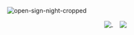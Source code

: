 <!-- <img align="left" src="https://github.com/brandon-vo/brandon-vo/assets/76707560/5d6babd0-7f9a-464b-8826-787ad6ef534d" width="420px"> -->
<!-- <img align="left" src="https://d1l87pqvuy1dz2.cloudfront.net/daily/6-arizona-tea.jpg" width="420px"> -->
<!-- <img align="left" src="https://d1l87pqvuy1dz2.cloudfront.net/architecture/*traffic-light-1.jpg" width="420px">  -->
![open-sign-night-cropped](https://github.com/user-attachments/assets/6feb062e-5d46-4b04-9a4c-1be32d94adc8)

<!--
### Hi, I'm Brandon! :camera_flash:
<sub>A Computer Engineering Student at the _University of Waterloo_</sub>

[![Linkedin: brandonwvo](https://img.shields.io/badge/-brandonwvo-blue?style=flat&logo=Linkedin&logoColor=white&link=https://www.linkedin.com/in/brandonwvo/)](https://www.linkedin.com/in/brandonwvo/) 
[![Portfolio](https://img.shields.io/badge/brandonvo.me-cadetblue?style=flat&logo=aboutdotme&logoColor=white&link=https%3A%2F%2Fwww.brandonvo.me%2F)](https://www.brandonvo.me/)
![visitors](https://visitor-badge.laobi.icu/badge?page_id=brandon-vo&left_color=SlateGray&right_color=SlateBlue)
-->

<!--
<p align="left">
  <a href="https://developer.mozilla.org/en-US/docs/Web/JavaScript" target="_blank"> 
    <img src="https://raw.githubusercontent.com/devicons/devicon/master/icons/javascript/javascript-original.svg" alt="javascript" width="40" height="40"/> 
  </a>
  <a href="https://www.typescriptlang.org/" target="_blank"> 
    <img src="https://cdn.jsdelivr.net/gh/devicons/devicon/icons/typescript/typescript-original.svg" width="40" height="40"/>
  </a>
  <a href="https://www.python.org" target="_blank"> 
    <img src="https://raw.githubusercontent.com/devicons/devicon/master/icons/python/python-original.svg" alt="python" width="40" height="40"/> 
  </a> 
  <a href="https://www.w3schools.com/cpp/" target="_blank"> 
    <img src="https://raw.githubusercontent.com/devicons/devicon/master/icons/cplusplus/cplusplus-original.svg" alt="cplusplus" width="40" height="40"/> 
  </a> 
  <a href="https://www.w3schools.com/c/" target="_blank"> 
    <img src="https://raw.githubusercontent.com/devicons/devicon/master/icons/c/c-original.svg" alt="c" width="40" height="40"/> 
  </a> 
  <a href="https://www.java.com" target="_blank"> 
    <img src="https://raw.githubusercontent.com/devicons/devicon/master/icons/java/java-original.svg" alt="java" width="40" height="40"/> 
  </a> 
    <a href="https://reactjs.org/" target="_blank"> 
    <img src="https://reactnative.dev/img/header_logo.svg" alt="react" width="40" height="40"/> 
  </a>
  <a href="https://nodejs.org" target="_blank"> 
    <img src="https://cdn.jsdelivr.net/gh/devicons/devicon/icons/nodejs/nodejs-original.svg" alt="nodejs" width="40" height="40"/>
  </a>
  <a href="https://aws.amazon.com/" target="_blank">
    <img src="https://static-00.iconduck.com/assets.00/aws-icon-512x512-hniukvcn.png" width="40" height="40"/>
  </a>
  <br>
</p>
-->
<div align="center">
<a href="https://github.com/brandon-vo/valorant-stats" target="_blank">
  <img align="center" src="https://github-readme-stats.vercel.app/api/pin/?username=brandon-vo&repo=valorant-stats&theme=gotham"/>
</a>
&nbsp;&nbsp;&nbsp;
<!--<br>-->
<a href="https://github.com/brandon-vo/globe-chat" target="_blank">
  <img align="center" src="https://github-readme-stats.vercel.app/api/pin/?username=brandon-vo&repo=globe-chat&theme=gotham"/>
</a>
</div>
<!--<br>-->
<!--<img align="center" src="https://github-readme-stats.vercel.app/api/top-langs/?username=brandon-vo&layout=compact&theme=gotham&langs_count=6&custom_title=top-languages&card_width=400"/>-->

<!-- 
Credit to shield, visitor-badge and github-readme-stats for these widgets!
https://github.com/badges/shields
https://github.com/jwenjian/visitor-badge
https://github.com/anuraghazra/github-readme-stats
-->
